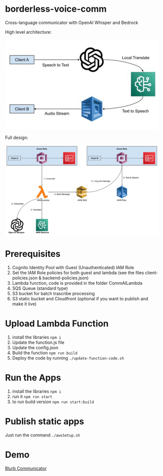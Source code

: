 # borderless-voice-comm
Cross-language communicator with OpenAI Whisper and Bedrock

High level architecture:

![alt text](https://github.com/mahdiridho/borderless-voice-comm/blob/master/images/Voice-CommV2.jpg?raw=true&ver=2)

Full design:

![alt text](https://github.com/mahdiridho/borderless-voice-comm/blob/master/images/Full-Arch-Voice-CommV2.jpg?raw=true&ver=2)


# Prerequisites
1. Cognito Identity Pool with Guest (Unauthenticated) IAM Role
2. Set the IAM Role policies for both guest and lambda (see the files client-policies.json & backend-policies.json)
3. Lambda function, code is provided in the folder CommAILambda
4. SQS Queue (standard type)
5. S3 bucket for batch trascribe processing
6. S3 static bucket and Cloudfront (optional if you want to publish and make it live)

# Upload Lambda Function
1. install the libraries ```npm i```
2. Update the function.js file
3. Update the config.json
4. Build the function ```npm run build```
5. Deploy the code by running ```./update-function-code.sh```

# Run the Apps
1. install the libraries ```npm i```
2. run it ```npm run start```
3. to run build version ```npm run start:build```

# Publish static apps
Just run the command ```./awsSetup.sh```

# Demo
[Blurb Communicator](https://dwb75hpa77xa8.cloudfront.net/)

